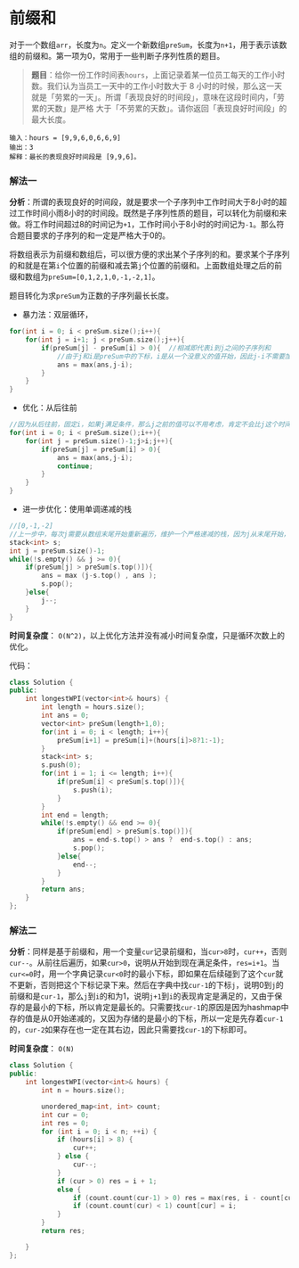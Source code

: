# 前缀和
对于一个数组`arr`，长度为`n`。定义一个新数组`preSum`，长度为`n+1`，用于表示该数组的前缀和。第一项为0，常用于一些判断子序列性质的题目。

>**题目**：给你一份工作时间表`hours`，上面记录着某一位员工每天的工作小时数。我们认为当员工一天中的工作小时数大于 8 小时的时候，那么这一天就是「劳累的一天」。所谓「表现良好的时间段」，意味在这段时间内，「劳累的天数」是严格 大于「不劳累的天数」。请你返回「表现良好时间段」的最大长度。
```
输入：hours = [9,9,6,0,6,6,9]
输出：3
解释：最长的表现良好时间段是 [9,9,6]。
```

### 解法一
**分析**：所谓的表现良好的时间段，就是要求一个子序列中工作时间大于8小时的超过工作时间小雨8小时的时间段。既然是子序列性质的题目，可以转化为前缀和来做。将工作时间超过8的时间记为`+1`，工作时间小于8小时的时间记为`-1`。那么符合题目要求的子序列的和一定是严格大于0的。

将数组表示为前缀和数组后，可以很方便的求出某个子序列的和。要求某个子序列的和就是在第`i`个位置的前缀和减去第`j`个位置的前缀和。上面数组处理之后的前缀和数组为`preSum=[0,1,2,1,0,-1,-2,1]`。

题目转化为求`preSum`为正数的子序列最长长度。

- 暴力法：双层循环，
```c++
for(int i = 0; i < preSum.size();i++){
    for(int j = i+1; j < preSum.size();j++){
        if(preSum[j] - preSum[i] > 0){  //相减即代表i到j之间的子序列和
            //由于j和i是preSum中的下标，i是从一个没意义的值开始，因此j-i不需要加1，如i=0是，j=i，相减即代表原数组的第一个值，时间段长度为1
            ans = max(ans,j-i);
        }
    }
}
```
- 优化：从后往前
```c++
//因为从后往前，固定i，如果j满足条件，那么j之前的值可以不用考虑，肯定不会比j这个时间段长。
for(int i = 0; i < preSum.size();i++){
    for(int j = preSum.size()-1;j>i;j++){
        if(preSum[j] = preSum[i] > 0){
            ans = max(ans,j-i);
            continue;
        }
    }
}
```
- 进一步优化：使用单调递减的栈
```C++
//[0,-1,-2]
//上一步中，每次j需要从数组末尾开始重新遍历，维护一个严格递减的栈，因为j从末尾开始，如果j小于栈顶元素，那么肯定也小于栈中的其他元素，即这个j对所有的i都不满足条件。如果j大于栈顶元素，因为不在这个栈中的元素都是小于栈顶元素的，对这个j栈中的元素才是最长的。
stack<int> s;
int j = preSum.size()-1;
while(!s.empty() && j >= 0){
    if(preSum[j] > preSum[s.top()]){
        ans = max (j-s.top() , ans );
        s.pop();
    }else{
        j--;
    }
}
```
**时间复杂度**： `O(N^2)`，以上优化方法并没有减小时间复杂度，只是循环次数上的优化。

代码：
```C++
class Solution {
public:
    int longestWPI(vector<int>& hours) {
        int length = hours.size();
        int ans = 0;
        vector<int> preSum(length+1,0);
        for(int i = 0; i < length; i++){
            preSum[i+1] = preSum[i]+(hours[i]>8?1:-1);
        } 
        stack<int> s;
        s.push(0);
        for(int i = 1; i <= length; i++){
            if(preSum[i] < preSum[s.top()]){
                s.push(i);
            }
        }
        int end = length;
        while(!s.empty() && end >= 0){
            if(preSum[end] > preSum[s.top()]){
                ans = end-s.top() > ans ?  end-s.top() : ans;
                s.pop();
            }else{
                end--;
            }
        }
        return ans;
    }
};
```

### 解法二
**分析**：同样是基于前缀和，用一个变量`cur`记录前缀和，当`cur>8`时，`cur++`，否则`cur--`。从前往后遍历，如果`cur>0`，说明从开始到现在满足条件，`res=i+1`。当`cur<=0`时，用一个字典记录`cur<0`时的最小下标，即如果在后续碰到了这个`cur`就不更新，否则把这个下标记录下来。然后在字典中找`cur-1`的下标`j`，说明0到`j`的前缀和是`cur-1`，那么`j`到`i`的和为1，说明`j+1`到`i`的表现肯定是满足的，又由于保存的是最小的下标，所以肯定是最长的。只需要找`cur-1`的原因是因为hashmap中存的值是从0开始递减的，又因为存储的是最小的下标，所以一定是先存着`cur-1`的，`cur-2`如果存在也一定在其右边，因此只需要找`cur-1`的下标即可。

**时间复杂度**： `O(N)`

```C++
class Solution {
public:
    int longestWPI(vector<int>& hours) {
        int n = hours.size();

        unordered_map<int, int> count;
        int cur = 0;
        int res = 0;
        for (int i = 0; i < n; ++i) {
            if (hours[i] > 8) {
                cur++;
            } else {
                cur--;
            }
            if (cur > 0) res = i + 1;
            else {
                if (count.count(cur-1) > 0) res = max(res, i - count[cur-1]);
                if (count.count(cur) < 1) count[cur] = i;
            }
        }
        return res;

    }
};
```